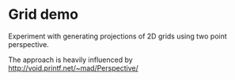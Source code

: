 Grid demo
=========

Experiment with generating projections of 2D grids using two point perspective.

The approach is heavily influenced by http://void.printf.net/~mad/Perspective/
